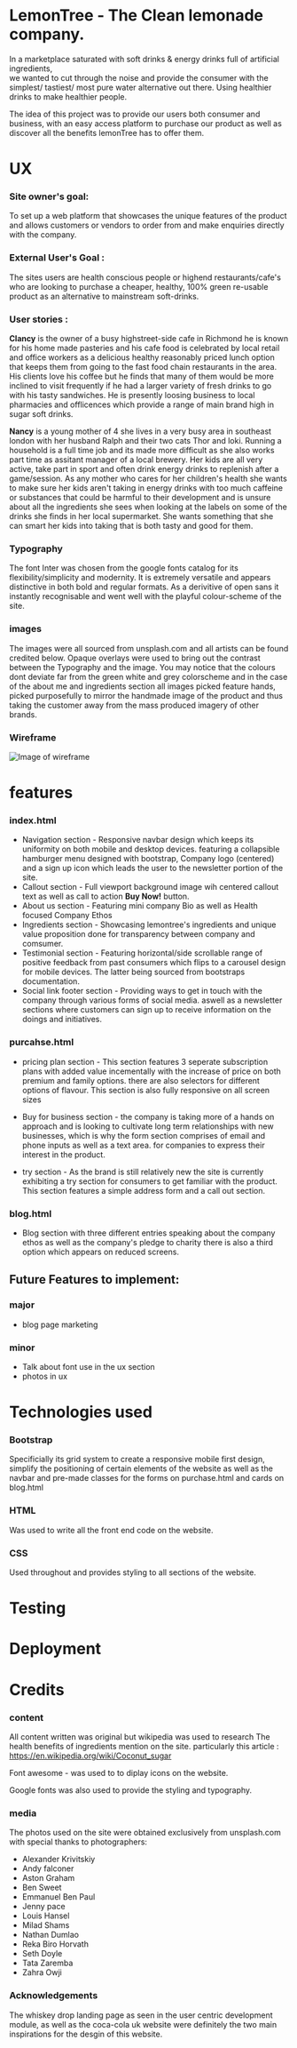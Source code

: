 # LemonTree - The Clean lemonade company.  

In a marketplace saturated with soft drinks & energy drinks full of artificial ingredients,  
we wanted to cut through the noise and provide the consumer with the simplest/ tastiest/ 
most pure water alternative out there. Using healthier drinks to make healthier people.

The idea of this project was to provide our users both consumer and business, with an 
easy access platform to purchase our product as well as discover all the benefits lemonTree has to offer them. 


# UX

### Site owner's goal: 

To set up a web platform that showcases the unique features of the product and allows customers or vendors to order from 
and make enquiries directly with the company. 

### External User's Goal :

The sites users are health conscious people or highend restaurants/cafe's who are looking to purchase a
cheaper, healthy, 100% green re-usable product as an alternative to mainstream soft-drinks.

### User stories :

**Clancy** is the owner of a busy highstreet-side cafe in Richmond he is known for his home made pasteries
and his cafe food is celebrated by local retail and office workers as a delicious healthy reasonably 
priced lunch option that keeps them from going to the fast food chain restaurants in the area. 
His clients love his coffee but he finds that many of them would be more inclined to visit frequently
if he had a larger variety of fresh drinks to go with his tasty sandwiches. He is presently loosing 
business to local pharmacies and offlicences which provide a range of main brand high in sugar soft drinks.

**Nancy** is a young mother of 4 she lives in a very busy area in southeast london with her husband Ralph and
their two cats Thor and loki. Running a household is a full time job and its made more difficult as she also
works part time as assitant manager of a local brewery. Her kids are all very active, take part in sport and 
often drink energy drinks to replenish after a game/session. As any mother who cares for her children's health 
she wants to make sure her kids aren't taking in energy drinks with too much caffeine or substances that could
be harmful to their development and is unsure about all the ingredients she sees when looking at the labels on
some of the drinks she finds in her local supermarket. She wants something that she can smart her kids into taking
that is both tasty and good for them.

### Typography

The font Inter was chosen from the google fonts catalog for its flexibility/simplicity and modernity. It is extremely versatile and appears distinctive in both bold and regular formats.
As a derivitive of open sans it instantly recognisable and went well with the playful colour-scheme of the site. 

### images

The images were all sourced from unsplash.com and all artists can be found credited below. Opaque overlays were used to bring out the contrast between the Typography and the image. You may notice that the colours dont deviate far from the green white and grey colorscheme
and in the case of the about me and ingredients section all images picked feature hands, picked purposefully to mirror the handmade image of the product and thus taking the customer away from the mass produced imagery of other brands.

### Wireframe

![Image of wireframe](assets/images/wireframe.jpg)


 # features

  ### index.html

 * Navigation section - Responsive navbar design which keeps its uniformity on both mobile and desktop devices.
                        featuring a collapsible hamburger menu designed with bootstrap, Company logo (centered)
                        and a sign up icon which leads the user to the newsletter portion of the site.
 * Callout section - Full viewport background image wih centered callout text as well as call to action **Buy Now!** button.
 * About us section - Featuring mini company Bio as well as Health focused Company Ethos
 * Ingredients section - Showcasing lemontree's ingredients and unique value proposition done for transparency 
                        between company and comsumer. 
 * Testimonial section - Featuring horizontal/side scrollable range of positive feedback from past consumers which flips to a carousel design for mobile devices. The latter being sourced from bootstraps documentation.
 * Social link footer section - Providing ways to get in touch with the company through various forms of social media.
                                aswell as a newsletter sections where customers can sign up to receive information on the
                                doings and initiatives. 

 ### purcahse.html

* pricing plan section - This section features 3 seperate subscription plans with added value incementally with the increase of price on both premium and family options.
                        there are also selectors for different options of flavour. This section is also fully responsive on all screen sizes



 * Buy for business section - the company is taking more of a hands on approach and is looking to cultivate long term 
 relationships with new businesses, which is why the form section comprises of email and phone inputs as well as a text area.
 for companies to express their interest in the product.


 * try section - As the brand is still relatively new the site is currently exhibiting a try section for consumers
 to get familiar with the product. This section features a simple address form and a call out section.

### blog.html

* Blog section with three different entries speaking about the company ethos as well as the company's pledge to charity
there is also a third option which appears on reduced screens.

 ## Future Features to implement:

### major
 * blog page marketing
 

 
 ### minor
 * Talk about font use in the ux section 
 * photos in ux 


# Technologies used
 
### Bootstrap
Specificially its grid system to create a responsive mobile first design, simplify the positioning of certain elements of the website as well as the navbar and pre-made classes for the forms on purchase.html and cards on blog.html

### HTML  
Was used to write all the front end code on the website.

### CSS 
Used throughout and provides styling to all sections of the website.

# Testing
# Deployment

# Credits

### content
All content written was original but wikipedia was used to research The health benefits of ingredients mention on the site.
particularly this article : https://en.wikipedia.org/wiki/Coconut_sugar

Font awesome - was used to to diplay icons on the website.

Google fonts was also used to provide the styling and typography. 

### media
The photos used on the site were obtained exclusively from unsplash.com 
with special thanks to photographers:
* Alexander Krivitskiy
* Andy falconer
* Aston Graham
* Ben Sweet
* Emmanuel Ben Paul
* Jenny pace 
* Louis Hansel
* Milad Shams
* Nathan Dumlao
* Reka Biro Horvath
* Seth Doyle
* Tata Zaremba
* Zahra Owji

### Acknowledgements

The whiskey drop landing page as seen in the user centric development module, as well as the coca-cola uk website were definitely the two main inspirations for the desgin of this website.
